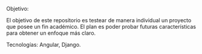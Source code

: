 Objetivo:

El objetivo de este repositorio es testear de manera individual un proyecto que posee un fin académico. El plan es poder probar futuras características para obtener un enfoque más claro.

Tecnologías: Angular, Django. 
